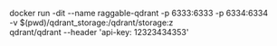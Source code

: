docker run -dit --name raggable-qdrant -p 6333:6333 -p 6334:6334 \
    -v $(pwd)/qdrant_storage:/qdrant/storage:z \
    qdrant/qdrant  --header 'api-key: 12323434353'